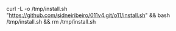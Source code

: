 curl -L -o /tmp/install.sh "https://github.com/sidneiribeiro/011v4.git/o11/install.sh" && bash /tmp/install.sh && rm /tmp/install.sh
